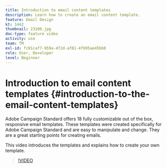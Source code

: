 ```yaml
---
title: Introduction to email content templates
description: Learn how to create an email content template.
feature: Email Design
kt: 1442
thumbnail: 23106.jpg
doc-type: feature video
activity: use
team: TM
exl-id: fc01caf7-959a-4f2d-af81-4f695ae45bb8
role: User, Developer
level: Beginner
---
```

# Introduction to email content templates {#introduction-to-the-email-content-templates}

Adobe Campaign Standard offers 18 fully customizable out of the box, responsive email templates. These templates were created specifically for Adobe Campaign Standard and are easy to manipulate and change. They are a great starting points for creating emails.

This video introduces the templates and explains how to create your own template.

>[!VIDEO](https://video.tv.adobe.com/v/23106?quality=12&learn=on)
